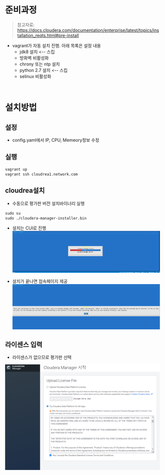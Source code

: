 # 준비과정
> 참고자료: https://docs.cloudera.com/documentation/enterprise/latest/topics/installation_reqts.html#pre-install

* vagrant가 자동 설치 진행. 아래 목록은 설정 내용
  * jdk8 설치 <-- 스킵
  * 방화벽 비활성화
  * chrony 또는 ntp 설치
  * python 2.7 설치 <-- 스킵
  * selinux 비활성화

<br>

# 설치방법
## 설정
* config.yaml에서 IP, CPU, Memeory정보 수정

## 실행
```
vagrant up
vagrant ssh cloudrea1.network.com
```

## cloudrea설치
* 수동으로 평가판 버전 설치바이너리 실행
```
sudo su
sudo ./cloudera-manager-installer.bin
```

* 설치는 CUI로 진행
![](imgs/installing.png)

* 설치가 끝나면 접속페이지 제공
![](imgs/install_done.png)

## 라이센스 입력
* 라이센스가 없으므로 평가판 선택

![](imgs/license.png)
